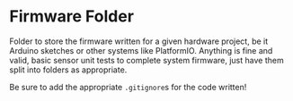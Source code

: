 # Firmware Folder

Folder to store the firmware written for a given hardware project, be it Arduino sketches or other systems like PlatformIO. Anything is fine and valid, basic sensor unit tests to complete system firmware, just have them split into folders as appropriate.

Be sure to add the appropriate `.gitignore`s for the code written!
